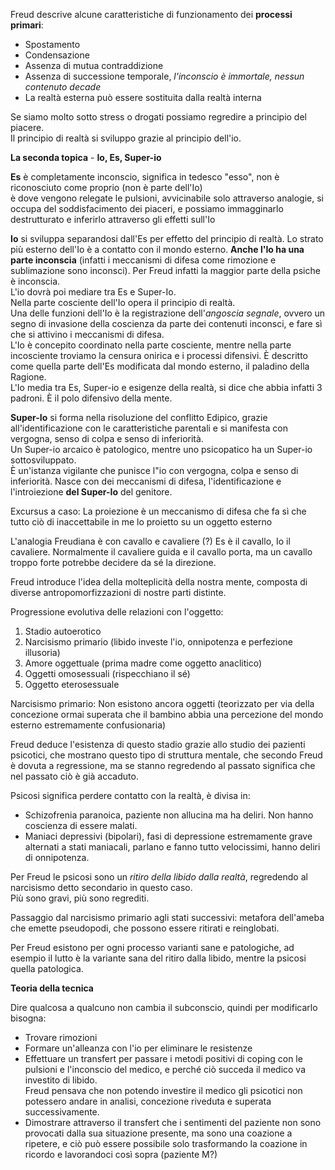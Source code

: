 Freud descrive alcune caratteristiche di funzionamento dei **processi primari**:  

- Spostamento
- Condensazione
- Assenza di mutua contraddizione
- Assenza di successione temporale, *l'inconscio è immortale, nessun contenuto decade* 
- La realtà esterna può essere sostituita dalla realtà interna 

Se siamo molto sotto stress o drogati possiamo regredire a principio del piacere.  
Il principio di realtà si sviluppo grazie al principio dell'io.  

**La seconda topica** - **Io, Es, Super-io**  

**Es** è completamente inconscio, significa in tedesco "esso", non è riconosciuto come proprio (non è parte dell'Io)  
è dove vengono relegate le pulsioni, avvicinabile solo attraverso analogie, si occupa del soddisfacimento dei piaceri, e possiamo immagginarlo destrutturato e inferirlo attraverso gli effetti sull'Io

**Io** si sviluppa separandosi dall'Es per effetto del principio di realtà. Lo strato più esterno dell'Io è a contatto con il mondo esterno. **Anche l'Io ha una parte inconscia** (infatti i meccanismi di difesa come rimozione e sublimazione sono inconsci). Per Freud infatti la maggior parte della psiche è inconscia.  
L'io dovrà poi mediare tra Es e Super-Io.  
Nella parte cosciente dell'Io opera il principio di realtà.  
Una delle funzioni dell'Io è la registrazione dell'*angoscia segnale*, ovvero un segno di invasione della coscienza da parte dei contenuti inconsci, e fare sì che si attivino i meccanismi di difesa.  
L'Io è concepito coordinato nella parte cosciente, mentre nella parte incosciente troviamo la censura onirica e i processi difensivi. 
È descritto come quella parte dell'Es modificata dal mondo esterno, il paladino della Ragione.  
L'Io media tra Es, Super-io e esigenze della realtà, si dice che abbia infatti 3 padroni. È il polo difensivo della mente.  

**Super-Io** si forma nella risoluzione del conflitto Edipico, grazie all'identificazione con le caratteristiche parentali e si manifesta con vergogna, senso di colpa e senso di inferiorità.  
Un Super-io arcaico è patologico, mentre uno psicopatico ha un Super-io sottosviluppato.  
È un'istanza vigilante che punisce l"io con vergogna, colpa e senso di inferiorità. Nasce con dei meccanismi di difesa, l'identificazione e l'introiezione **del Super-Io** del genitore.  

Excursus a caso: La proiezione è un meccanismo di difesa che fa sì che tutto ciò di inaccettabile in me lo proietto su un oggetto esterno

L'analogia Freudiana è con cavallo e cavaliere (?) Es è il cavallo, Io il cavaliere. Normalmente il cavaliere guida e il cavallo porta, ma un cavallo troppo forte potrebbe decidere da sé la direzione.  

Freud introduce l'idea della molteplicità della nostra mente, composta di diverse antropomorfizzazioni di nostre parti distinte.  

Progressione evolutiva delle relazioni con l'oggetto:  

1. Stadio autoerotico
2. Narcisismo primario (libido investe l'io, onnipotenza e perfezione illusoria)
3. Amore oggettuale (prima madre come oggetto anaclitico)
4. Oggetti omosessuali (rispecchiano il sé)
5. Oggetto eterosessuale

Narcisismo primario: Non esistono ancora oggetti (teorizzato per via della concezione ormai superata che il bambino abbia una percezione del mondo esterno estremamente confusionaria)  

Freud deduce l'esistenza di questo stadio grazie allo studio dei pazienti psicotici, che mostrano questo tipo di struttura mentale, che secondo Freud è dovuta a regressione, ma se stanno regredendo al passato significa che nel passato ciò è già accaduto.  

Psicosi significa perdere contatto con la realtà, è divisa in:  

- Schizofrenia paranoica, paziente non allucina ma ha deliri. Non hanno coscienza di essere malati.
- Maniaci depressivi (bipolari), fasi di depressione estremamente grave alternati a stati maniacali, parlano e fanno tutto velocissimi, hanno deliri di onnipotenza.  

Per Freud le psicosi sono un *ritiro della libido dalla realtà*, regredendo al narcisismo detto secondario in questo caso.  
Più sono gravi, più sono regrediti.  

Passaggio dal narcisismo primario agli stati successivi: metafora dell'ameba che emette pseudopodi, che possono essere ritirati e reinglobati.  

Per Freud esistono per ogni processo varianti sane e patologiche, ad esempio il lutto è la variante sana del ritiro dalla libido, mentre la psicosi quella patologica.  

**Teoria della tecnica**  

Dire qualcosa a qualcuno non cambia il subconscio, quindi per modificarlo bisogna:  

- Trovare rimozioni
- Formare un'alleanza con l'io per eliminare le resistenze
- Effettuare un transfert per passare i metodi positivi di coping con le pulsioni e l'inconscio del medico, e perché ciò succeda il medico va investito di libido.  
Freud pensava che non potendo investire il medico gli psicotici non potessero andare in analisi, concezione riveduta e superata successivamente.
- Dimostrare attraverso il transfert che i sentimenti del paziente non sono provocati dalla sua situazione presente, ma sono una coazione a ripetere, e ciò può essere possibile solo trasformando la coazione in ricordo e lavorandoci così sopra (paziente M?)





